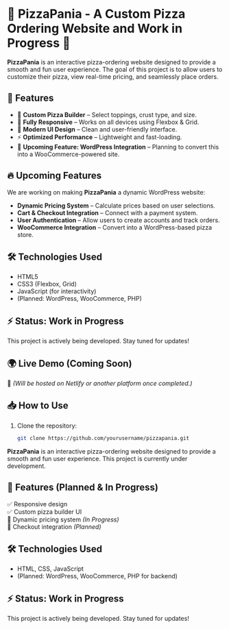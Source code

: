 
# 🍕 PizzaPania - A Custom Pizza Ordering Website and Work in Progress 🚧

**PizzaPania** is an interactive pizza-ordering website designed to provide a smooth and fun user experience. The goal of this project is to allow users to customize their pizza, view real-time pricing, and seamlessly place orders.

## 🚀 Features
- 🍕 **Custom Pizza Builder** – Select toppings, crust type, and size.
- 📱 **Fully Responsive** – Works on all devices using Flexbox & Grid.
- 🎨 **Modern UI Design** – Clean and user-friendly interface.
- ⚡ **Optimized Performance** – Lightweight and fast-loading.
- 🌟 **Upcoming Feature: WordPress Integration** – Planning to convert this into a WooCommerce-powered site.

## 🔥 Upcoming Features
We are working on making **PizzaPania** a dynamic WordPress website:
- **Dynamic Pricing System** – Calculate prices based on user selections.
- **Cart & Checkout Integration** – Connect with a payment system.
- **User Authentication** – Allow users to create accounts and track orders.
- **WooCommerce Integration** – Convert into a WordPress-based pizza store.

## 🛠️ Technologies Used
- HTML5
- CSS3 (Flexbox, Grid)
- JavaScript (for interactivity)
- (Planned: WordPress, WooCommerce, PHP)

## ⚡ Status: Work in Progress  
This project is actively being developed. Stay tuned for updates!  

## 🌍 Live Demo (Coming Soon)
🔗 *(Will be hosted on Netlify or another platform once completed.)*

## 📥 How to Use
1. Clone the repository:
   ```bash
   git clone https://github.com/yourusername/pizzapania.git


**PizzaPania** is an interactive pizza-ordering website designed to provide a smooth and fun user experience. This project is currently under development.

## 🚀 Features (Planned & In Progress)
✅ Responsive design  
✅ Custom pizza builder UI  
🚧 Dynamic pricing system *(In Progress)*  
🚧 Checkout integration *(Planned)*  

## 🛠️ Technologies Used
- HTML, CSS, JavaScript
- (Planned: WordPress, WooCommerce, PHP for backend)

## ⚡ Status: Work in Progress  
This project is actively being developed. Stay tuned for updates!  
